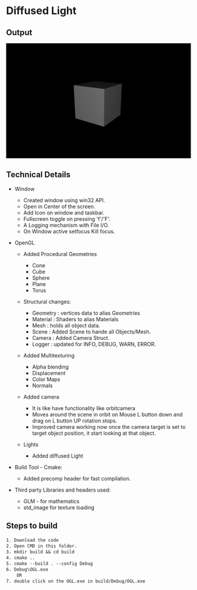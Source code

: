 # Diffused Light

## Output

![alt text](output.png)

## Technical Details

- Window

  - Created window using win32 API.
  - Open in Center of the screen.
  - Add Icon on window and taskbar.
  - Fullscreen toggle on pressing 'f'/'F'.
  - A Logging mechanism with File I/O.
  - On Window active setfocus Kill focus.

- OpenGL

  - Added Procedural Geometries

    - Cone
    - Cube
    - Sphere
    - Plane
    - Torus

  - Structural changes:

    - Geometry : vertices data to alias Geometries
    - Material : Shaders to alias Materials
    - Mesh : holds all object data.
    - Scene : Added Scene to hande all Objects/Mesh.
    - Camera : Added Camera Struct.
    - Logger : updated for INFO, DEBUG, WARN, ERROR.

  - Added Multitexturing

    - Alpha blending
    - Displacement
    - Color Maps
    - Normals

  - Added camera

    - It is like have functionality like orbitcamera
    - Moves around the scene in orbit on Mouse L button down and drag on L button UP rotation stops.
    - Improved camera working now once the camera target is set to target object position, it start looking at that object.

  - Lights
    - Added diffused Light

- Build Tool - Cmake:

  - Added precomp header for fast compilation.

- Third party Libraries and headers used:
  - GLM - for mathematics
  - std_image for texture loading

## Steps to build

    1. Download the code
    2. Open CMD in this folder.
    3. mkdir build && cd build
    4. cmake ..
    5. cmake --build . --config Debug
    6. Debug\OGL.exe
        OR
    7. double click on the OGL.exe in build/Debug/OGL.exe
